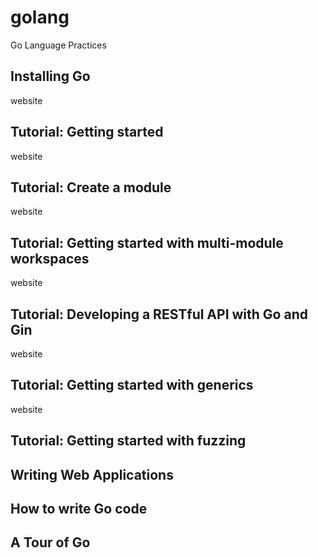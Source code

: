 # golang
Go Language Practices

## Installing Go
website
## Tutorial: Getting started
website
## Tutorial: Create a module
website
## Tutorial: Getting started with multi-module workspaces
website
## Tutorial: Developing a RESTful API with Go and Gin
website
## Tutorial: Getting started with generics
website
## Tutorial: Getting started with fuzzing
## Writing Web Applications
## How to write Go code
## A Tour of Go
